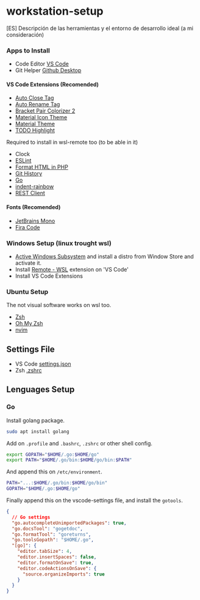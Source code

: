 # workstation-setup

[ES] Descripción de las herramientas y el entorno de desarrollo ideal (a mi consideración)

### Apps to Install

- Code Editor [VS Code](https://code.visualstudio.com)
- Git Helper [Github Desktop](https://desktop.github.com)

#### VS Code Extensions (Recomended)

- [Auto Close Tag](https://github.com/formulahendry/vscode-auto-close-tag)
- [Auto Rename Tag](https://github.com/formulahendry/vscode-auto-rename-tag)
- [Bracket Pair Colorizer 2](https://github.com/CoenraadS/Bracket-Pair-Colorizer-2)
- [Material Icon Theme](https://github.com/PKief/vscode-material-icon-theme)
- [Material Theme](https://github.com/material-theme/vsc-material-theme)
- [TODO Highlight](https://github.com/wayou/vscode-todo-highlight)

Required to install in wsl-remote too (to be able in it)

- Clock
- [ESLint](https://github.com/Microsoft/vscode-eslint)
- [Format HTML in PHP](https://github.com/RiFi2k/format-html-in-php)
- [Git History](https://github.com/DonJayamanne/gitHistoryVSCode)
- [Go](https://github.com/golang/vscode-go)
- [indent-rainbow](https://github.com/oderwat/vscode-indent-rainbow)
- [REST Client](https://github.com/Huachao/vscode-restclient)

#### Fonts (Recomended)

- [JetBrains Mono](https://github.com/JetBrains/JetBrainsMono)
- [Fira Code](https://github.com/tonsky/FiraCode)

### Windows Setup (linux trought wsl)

- [Active Windows Subsystem](https://winaero.com/blog/enable-wsl-windows-10-fall-creators-update/) and install a distro from Window Store and activate it.
- Install [Remote - WSL](https://github.com/Microsoft/vscode-remote-release) extension on 'VS Code'
- Install VS Code Extensions

### Ubuntu Setup
The not visual software works on wsl too.

- [Zsh](https://github.com/ohmyzsh/ohmyzsh/wiki/Installing-ZSH)
- [Oh My Zsh](https://github.com/ohmyzsh/ohmyzsh)
- [nvim](https://github.com/neovim/neovim)

## Settings File

- VS Code [settings.json](vscode-settings/settings.json)
- Zsh [.zshrc](settings/.zshrc)

## Lenguages Setup

### Go

Install golang package.
```bash
sudo apt install golang
```

Add on `.profile` and `.bashrc`, `.zshrc` or other shell config.
```bash
export GOPATH="$HOME/.go:$HOME/go"
export PATH="$HOME/.go/bin:$HOME/go/bin:$PATH"
```

And append this on `/etc/environment`.
````bash
PATH="...:$HOME/.go/bin:$HOME/go/bin"
GOPATH="$HOME/.go:$HOME/go"
````

Finally append this on the vscode-settings file, and install the `gotools`.
```json
{
  // Go settings
  "go.autocompleteUnimportedPackages": true,
  "go.docsTool": "gogetdoc",
  "go.formatTool": "goreturns",
  "go.toolsGopath": "$HOME/.go",
  "[go]": {
    "editor.tabSize": 4,
    "editor.insertSpaces": false,
    "editor.formatOnSave": true,
    "editor.codeActionsOnSave": {
      "source.organizeImports": true
    }
  }
}
```
